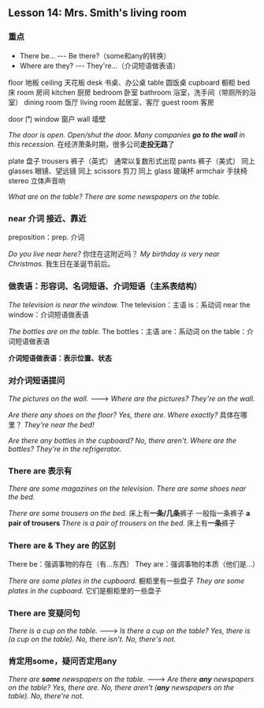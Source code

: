 ## Lesson 14: Mrs. Smith's living room

### 重点
* There be... --- Be there?（some和any的转换）
* Where are they? --- They're...（介词短语做表语）

floor 地板
ceiling 天花板
desk 书桌、办公桌
table 圆饭桌
cupboard 橱柜
bed 床
room 房间
kitchen 厨房
bedroom 卧室
bathroom 浴室，洗手间（带厕所的浴室）
dining room 饭厅
living room 起居室、客厅
guest room 客房

door 门
window 窗户
wall 墙壁

*The door is open.*
*Open/shut the door.*
*Many companies **go to the wall** in this recession.* 在经济萧条时期，很多公司**走投无路**了

plate 盘子
trousers 裤子（英式） 通常以复数形式出现
pants 裤子（美式） 同上
glasses 眼镜、望远镜 同上
scissors 剪刀 同上
glass 玻璃杯
armchair 手扶椅
stereo 立体声音响

*What are on the table?*
*There are some newspapers on the table.*

### near 介词 接近、靠近
preposition：prep. 介词

*Do you live near here?* 你住在这附近吗？
*My birthday is very near Christmas.* 我生日在圣诞节前后。

### 做表语：形容词、名词短语、介词短语（主系表结构）
*The television is near the window.*
The television：主语
is：系动词
near the window：介词短语做表语

*The bottles are on the table.*
The bottles：主语
are：系动词
on the table：介词短语做表语

**介词短语做表语：表示位置、状态**

### 对介词短语提问
*The pictures on the wall.* ---> *Where are the pictures?*
*They're on the wall.*

*Are there any shoes on the floor?*
*Yes, there are.*
*Where exactly?* 具体在哪里？
*They're near the bed!*

*Are there any bottles in the cupboard?*
*No, there aren't.*
*Where are the bottles?*
*They're in the refrigerator.*

### There are 表示有
*There are some magazines on the television.*
*There are some shoes near the bed.*

*There are some trousers on the bed.* 床上有**一条/几条**裤子
一般指一条裤子 **a pair of trousers**
*There is a pair of trousers on the bed.* 床上有**一条**裤子

### There are & They are 的区别
There be：强调事物的存在（有...东西）
They are：强调事物的本质（他们是...）

*There are some plates in the cupboard.* 橱柜里有一些盘子
*They are some plates in the cupboard.* 它们是橱柜里的一些盘子

### There are 变疑问句
*There is a cup on the table.* ---> *Is there a cup on the table?*
*Yes, there is (a cup on the table).*
*No, there isn't.*
*No, there's not.*

### 肯定用some，疑问否定用any
*There are **some** newspapers on the table.* ---> *Are there **any** newspapers on the table?*
*Yes, there are.*
*No, there aren't (**any** newspapers on the table).*
*No, there're not.*